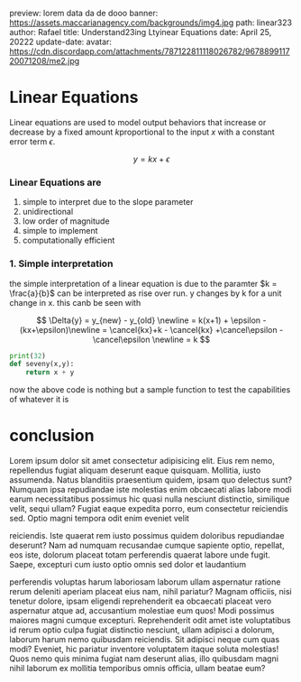 preview: lorem data da de dooo
banner: https://assets.maccarianagency.com/backgrounds/img4.jpg
path: linear323
author: Rafael
title: Understand23ing Ltyinear Equations
date: April 25, 20222
update-date:
avatar: https://cdn.discordapp.com/attachments/787122811118026782/967889911720071208/me2.jpg
# Linear Equations

Linear equations are used to model output behaviors that increase or decrease by a fixed amount $k$proportional to the input $x$ with a constant error term $\epsilon$.

$$ y = k x+ \epsilon$$


### Linear Equations are

1. simple to interpret due to the slope parameter
2. unidirectional
3. low order of magnitude
4. simple to implement 
5. computationally efficient

### 1. Simple interpretation

the simple interpretation of a linear equation is due to the paramter $k = \frac{a}{b}$  can be interpreted as rise over run. y changes by k for a unit change in x. this canb be seen with 

  

$$ \Delta{y} = y_{new} - y_{old} \newline = k(x+1) + \epsilon -(kx+\epsilon)\newline = \cancel{kx}+k - \cancel{kx} +\cancel\epsilon -\cancel\epsilon \newline = k $$


```python
print(32)
def seveny(x,y):
	return x + y
```

now the above code is nothing but a sample function to test the capabilities of whatever it is

# conclusion

Lorem ipsum dolor sit amet consectetur adipisicing elit. Eius rem nemo, repellendus fugiat aliquam deserunt eaque quisquam. Mollitia, iusto assumenda. Natus blanditiis praesentium quidem, ipsam quo delectus sunt? Numquam ipsa repudiandae iste molestias enim obcaecati alias labore modi earum necessitatibus possimus hic quasi nulla nesciunt distinctio, similique velit, sequi ullam? Fugiat eaque expedita porro, eum consectetur reiciendis sed. Optio magni tempora odit enim eveniet velit 

reiciendis. Iste quaerat rem iusto possimus quidem doloribus repudiandae deserunt? Nam ad numquam recusandae cumque sapiente optio, repellat, eos iste, dolorum placeat totam perferendis quaerat labore unde fugit. Saepe, excepturi cum iusto optio omnis sed dolor et laudantium 

perferendis voluptas harum laboriosam laborum ullam aspernatur ratione rerum deleniti aperiam placeat eius nam, nihil pariatur? Magnam officiis, nisi tenetur dolore, ipsam eligendi reprehenderit ea obcaecati placeat vero aspernatur atque ad, accusantium molestiae eum quos! Modi possimus maiores magni cumque excepturi. Reprehenderit odit amet iste voluptatibus id rerum optio culpa fugiat distinctio nesciunt, ullam adipisci a dolorum, laborum harum nemo quibusdam reiciendis. Sit adipisci neque cum quas modi? Eveniet, hic pariatur inventore voluptatem itaque soluta molestias! Quos nemo quis minima fugiat nam deserunt alias, illo quibusdam magni nihil laborum ex mollitia temporibus omnis officia, ullam beatae eum?